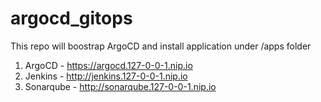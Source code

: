 # argocd_gitops

This repo will boostrap ArgoCD and install application under /apps folder

1. ArgoCD - https://argocd.127-0-0-1.nip.io
2. Jenkins - http://jenkins.127-0-0-1.nip.io
3. Sonarqube - http://sonarqube.127-0-0-1.nip.io
